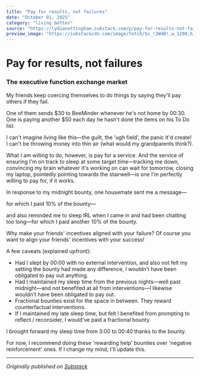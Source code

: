 ```yaml
---
title: "Pay for results, not failures"
date: "October 01, 2025"
category: "living better"
source: "https://lydianottingham.substack.com/p/pay-for-results-not-failures"
preview_image: "https://substackcdn.com/image/fetch/$s_!2WdB!,w_1200,h_600,c_fill,f_jpg,q_auto:good,fl_progressive:steep,g_auto/https%3A%2F%2Fsubstack-post-media.s3.amazonaws.com%2Fpublic%2Fimages%2F5edfb13a-2af7-499a-b5b2-55fd98403dca_716x364.png"
---
```


# Pay for results, not failures

### The executive function exchange market

My friends keep coercing themselves to do things by saying they'll pay others if they fail.

One of them sends $30 to BeeMinder whenever he's not home by 00:30. One is paying another $50 each day he hasn't done the items on his To Do list.

I can't imagine living like this—the guilt, the 'ugh field', the panic it'd create! I can't be throwing money into thin air (what would my grandparents think?).

What I am willing to do, however, is pay for a service. And the service of ensuring I'm on track to sleep at some target time—tracking me down, convincing my brain whatever it's working on can wait for tomorrow, closing my laptop, pointedly pointing towards the stairwell—is one I'm perfectly willing to pay for, if it works.

In response to my midnight bounty, one housemate sent me a message—

for which I paid 10% of the bounty—

and also reminded me to sleep IRL when I came in and had been chatting too long—for which I paid another 10% of the bounty.

Why make your friends' incentives aligned with your failure? Of course you want to align your friends' incentives with your success!

A few caveats (explained upfront):

* Had I slept by 00:00 with no external intervention, and also not felt my setting the bounty had made any difference, I wouldn't have been obligated to pay out anything.
* Had I maintained my sleep time from the previous nights—well past midnight—and not benefited at all from interventions—I likewise wouldn't have been obligated to pay out.
* Fractional bounties exist for the space in between. They reward counterfactual interventions.
* If I maintained my late sleep time, but felt I benefited from prompting to reflect / reconsider, I would've paid a fractional bounty.

I brought forward my sleep time from 3:00 to 00:40 thanks to the bounty.

For now, I recommend doing these 'rewarding help' bounties over 'negative reinforcement' ones. If I change my mind, I'll update this.

---

*Originally published on [Substack](https://lydianottingham.substack.com/p/pay-for-results-not-failures)*
